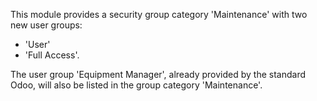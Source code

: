 This module provides a security group category 'Maintenance' with two
new user groups:

- 'User'
- 'Full Access'.

The user group 'Equipment Manager', already provided by the standard
Odoo, will also be listed in the group category 'Maintenance'.
